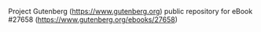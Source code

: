 Project Gutenberg (https://www.gutenberg.org) public repository for eBook #27658 (https://www.gutenberg.org/ebooks/27658)
